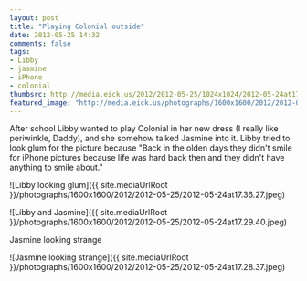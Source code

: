 ```yaml
---
layout: post
title: "Playing Colonial outside"
date: 2012-05-25 14:32
comments: false
tags: 
- Libby
- jasmine
- iPhone
- colonial
thumbsrc: http://media.eick.us/2012/2012-05-25/1024x1024/2012-05-24at17.29.40.jpeg
featured_image: "http://media.eick.us/photographs/1600x1600/2012/2012-05-25/2012-05-24at17.36.27.jpeg"
---
```

After school Libby wanted to play Colonial in her new dress (I really like periwinkle, Daddy), and she somehow talked Jasmine into it.  Libby tried to look glum for the picture because "Back in the olden days they didn't smile for iPhone pictures because life was hard back then and they didn't have anything to smile about."




![Libby looking glum]({{ site.mediaUrlRoot }}/photographs/1600x1600/2012/2012-05-25/2012-05-24at17.36.27.jpeg)




![Libby and Jasmine]({{ site.mediaUrlRoot }}/photographs/1600x1600/2012/2012-05-25/2012-05-24at17.29.40.jpeg)



Jasmine looking strange



![Jasmine looking strange]({{ site.mediaUrlRoot }}/photographs/1600x1600/2012/2012-05-25/2012-05-24at17.28.37.jpeg)

